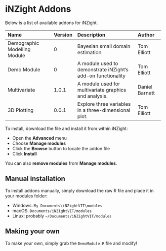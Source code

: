 
<!-- README.md is generated from README.Rmd. Please edit that file -->

# iNZight Addons

Below is a list of available addons for iNZight.

| Name                         | Version | Description                                                 | Author         |
| :--------------------------- | :------ | :---------------------------------------------------------- | :------------- |
| Demographic Modelling Module | 0       | Bayesian small domain estimation                            | Tom Elliott    |
| Demo Module                  | 0       | A module used to demonstrate iNZight’s add-on functionality | Tom Elliott    |
| Multivariate                 | 1.0.1   | A module used for multivariate graphics and analysis.       | Daniel Barnett |
| 3D Plotting                  | 0.0.1   | Explore three variables in a three-dimensional plot.        | Tom Elliott    |

<!--
BRANCH: refs/heads/feature/demest
MINVERSION: 0
-->

To install, download the file and install it from within iNZight:

  - Open the **Advanced** menu
  - Choose **Manage modules**
  - Click the **Browse** button to locate the addon file
  - Click **Install**

You can also **remove modules** from **Manage modules**.

## Manual installation

To install addons manually, simply download the raw R file and place it
in your modules folder:

  - Windows: `My Documents\iNZightVIT\modules`
  - macOS: `Documents/iNZightVIT/modules`
  - Linux: probably `~/Documents/iNZightVIT/modules`

## Making your own

To make your own, simply grab the `DemoModule.R` file and modify\!
